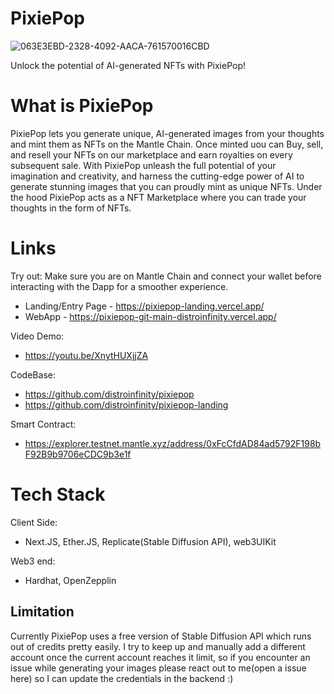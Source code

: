 # PixiePop
![063E3EBD-2328-4092-AACA-761570016CBD](https://user-images.githubusercontent.com/59890794/220612163-768da353-ea5f-483d-9370-7192ce94c11e.png)

Unlock the potential of AI-generated NFTs with PixiePop!

# What is PixiePop

PixiePop lets you generate unique, AI-generated images from your thoughts and mint them as NFTs on the Mantle Chain. Once minted uou can Buy, sell, and resell your NFTs on our marketplace and earn royalties on every subsequent sale. With PixiePop unleash the full potential of your imagination and creativity, and harness the cutting-edge power of AI to generate stunning images that you can proudly mint as unique NFTs.
Under the hood PixiePop acts as a NFT Marketplace where you can trade your thoughts in the form of NFTs.

# Links

 Try out: Make sure you are on Mantle Chain and connect your wallet before interacting with the Dapp for a smoother experience.
 
- Landing/Entry Page - https://pixiepop-landing.vercel.app/
- WebApp - https://pixiepop-git-main-distroinfinity.vercel.app/

 Video Demo:
 - https://youtu.be/XnytHUXjjZA

 CodeBase:
 
 - https://github.com/distroinfinity/pixiepop
 - https://github.com/distroinfinity/pixiepop-landing
 
 Smart Contract:
 
 - https://explorer.testnet.mantle.xyz/address/0xFcCfdAD84ad5792F198bF92B9b9706eCDC9b3e1f

# Tech Stack
  
  Client Side:
  - Next.JS, Ether.JS, Replicate(Stable Diffusion API), web3UIKit
  
  Web3 end:
  - Hardhat, OpenZepplin


## Limitation

Currently PixiePop uses a free version of Stable Diffusion API which runs out of credits pretty easily. I try to keep up and manually add a different account once the current account reaches it limit, so if you encounter an issue while generating your images please react out to me(open a issue here) so I can update the credentials in the backend :) 
